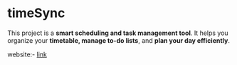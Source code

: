 # timeSync
This project is a **smart scheduling and task management tool**. It helps you organize your **timetable, manage to-do lists**, and **plan your day efficiently**.

website:- [link](https://timesyncer.vercel.app)